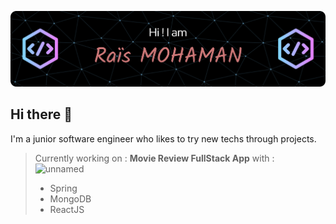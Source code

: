 ![Header](./github-header-image.png)

## Hi there 👋

I'm a junior software engineer who likes to try new techs through projects.

> Currently working on : **Movie Review FullStack App** with : ![unnamed](https://github.com/Mhm-Rs/Mhm-Rs/assets/109873637/110b6a07-0ac9-4b74-a447-fcab812a6131)
> - Spring
> - MongoDB
> - ReactJS


<!--
**Mhm-Rs/Mhm-Rs** is a ✨ _special_ ✨ repository because its `README.md` (this file) appears on your GitHub profile.

Here are some ideas to get you started:

- 🔭 I’m currently working on ...
- 🌱 I’m currently learning ...
- 👯 I’m looking to collaborate on ...
- 🤔 I’m looking for help with ...
- 💬 Ask me about ...
- 📫 How to reach me: ...
- 😄 Pronouns: ...
- ⚡ Fun fact: ...
-->
